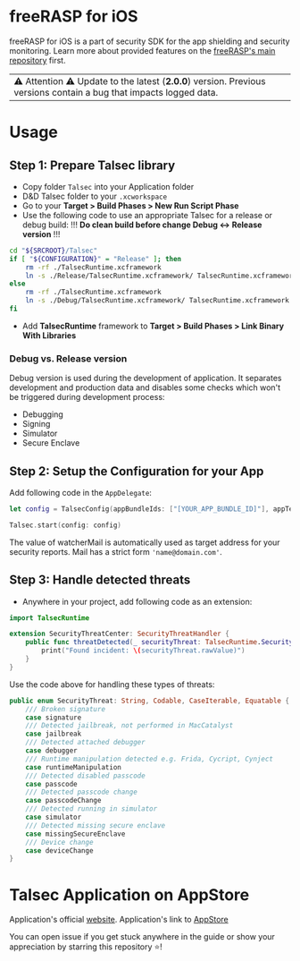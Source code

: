 
# freeRASP for iOS

freeRASP for iOS is a part of security SDK for the app shielding and security monitoring. Learn more about provided features on the [freeRASP's main repository](https://github.com/talsec/Free-RASP-Community) first.

<table>
<tbody>
<td>⚠️ Attention ⚠️ Update to the latest (<strong>2.0.0</strong>) version. Previous versions contain a bug that impacts logged data.<br>
</td>
</tbody>
</table>

# Usage

## Step 1: Prepare Talsec library

- Copy folder `Talsec` into your Application folder
- D&D Talsec folder to your `.xcworkspace`
- Go to your **Target > Build Phases > New Run Script Phase**
- Use the following code to use an appropriate Talsec for a release or debug build:
!!! **Do clean build before change Debug <-> Release version** !!!
```sh
cd "${SRCROOT}/Talsec"
if [ "${CONFIGURATION}" = "Release" ]; then
	rm -rf ./TalsecRuntime.xcframework
	ln -s ./Release/TalsecRuntime.xcframework/ TalsecRuntime.xcframework
else
	rm -rf ./TalsecRuntime.xcframework
	ln -s ./Debug/TalsecRuntime.xcframework/ TalsecRuntime.xcframework
fi
```
- Add **TalsecRuntime** framework to **Target > Build Phases > Link Binary With Libraries**

### Debug vs. Release version
Debug version is used during the development of application. It separates development and production data and disables some checks which won't be triggered during development process:
* Debugging
* Signing
* Simulator
* Secure Enclave

## Step 2: Setup the Configuration for your App
Add following code in the `AppDelegate`:
```swift
let config = TalsecConfig(appBundleIds: ["[YOUR_APP_BUNDLE_ID]"], appTeamId: "[YOUR TEAM ID]", watcherMailAddress: "[WATCHER EMAIL ADDRESS]")

Talsec.start(config: config)
```
The value of watcherMail is automatically used as target address for your security reports. Mail has a strict form `'name@domain.com'`.
## Step 3: Handle detected threats
- Anywhere in your project, add following code as an extension:
```swift
import TalsecRuntime

extension SecurityThreatCenter: SecurityThreatHandler {
	public func threatDetected(_ securityThreat: TalsecRuntime.SecurityThreat) {
		print("Found incident: \(securityThreat.rawValue)")
	}
}
```
Use the code above for handling these types of threats:
```swift
public enum SecurityThreat: String, Codable, CaseIterable, Equatable {
	/// Broken signature
	case signature
	/// Detected jailbreak, not performed in MacCatalyst
	case jailbreak
	/// Detected attached debugger
	case debugger
	/// Runtime manipulation detected e.g. Frida, Cycript, Cynject
	case runtimeManipulation
	/// Detected disabled passcode
	case passcode
	/// Detected passcode change
	case passcodeChange
	/// Detected running in simulator
	case simulator
	/// Detected missing secure enclave
	case missingSecureEnclave
	/// Device change
	case deviceChange
}
```

# Talsec Application on AppStore

Application's official [website](https://talsec.app).
Application's link to [AppStore](https://apps.apple.com/app/talsec-mobile-security/id1536892517)

You can open issue if you get stuck anywhere in the guide or show your appreciation by starring this repository ⭐!